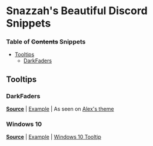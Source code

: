 # Snazzah's Beautiful Discord Snippets
### Table of ~~Contents~~ Snippets
- [Tooltips](#Tooltips)
  - [DarkFaders](#darkfaders)

## <a name="tooltips"></a>Tooltips
### <a name="darkfaders"></a>DarkFaders
**[Source](https://github.com/SnazzyPine25/BeautifulDiscordSnippets/blob/master/Tooltips/DarkFaders.css)** | 
[Example](http://i.imgur.com/VDhl9Q1.gif) | As seen on [Alex's theme](https://github.com/AlexFlipnote/Discord_Theme)

### <a name="darkfaders"></a>Windows 10
**[Source](https://github.com/SnazzyPine25/BeautifulDiscordSnippets/blob/master/Tooltips/Windows10.css)** | 
[Example](http://i.imgur.com/AaUWFVu.png) | [Windows 10 Tooltip](http://i.imgur.com/TxQ37gr.png)